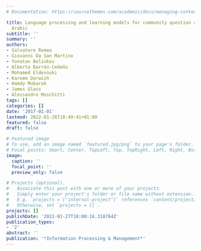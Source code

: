 ```yaml
---
# Documentation: https://sourcethemes.com/academic/docs/managing-content/

title: Language processing and learning models for community question answering in
  Arabic
subtitle: ''
summary: ''
authors:
- Salvatore Romeo
- Giovanni Da San Martino
- Yonatan Belinkov
- Alberto Barrón-Cedeño
- Mohamed Eldesouki
- Kareem Darwish
- Hamdy Mubarak
- James Glass
- Alessandro Moschitti
tags: []
categories: []
date: '2017-01-01'
lastmod: 2022-01-26T18:49:41+01:00
featured: false
draft: false

# Featured image
# To use, add an image named `featured.jpg/png` to your page's folder.
# Focal points: Smart, Center, TopLeft, Top, TopRight, Left, Right, BottomLeft, Bottom, BottomRight.
image:
  caption: ''
  focal_point: ''
  preview_only: false

# Projects (optional).
#   Associate this post with one or more of your projects.
#   Simply enter your project's folder or file name without extension.
#   E.g. `projects = ["internal-project"]` references `content/project/deep-learning/index.md`.
#   Otherwise, set `projects = []`.
projects: []
publishDate: '2022-01-27T18:00:16.318764Z'
publication_types:
- '2'
abstract: ''
publication: '*Information Processing & Management*'
---
```

